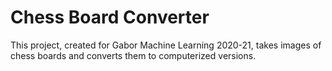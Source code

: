 # Chess Board Converter

This project, created for Gabor Machine Learning 2020-21, takes images of chess boards and converts them to computerized versions.
